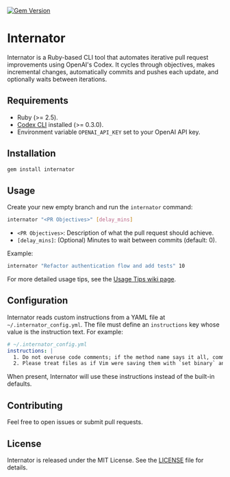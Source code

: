 [![Gem Version](https://img.shields.io/gem/v/internator.svg)](https://rubygems.org/gems/internator)

# Internator

Internator is a Ruby-based CLI tool that automates iterative pull request improvements using OpenAI's Codex. It cycles through objectives, makes incremental changes, automatically commits and pushes each update, and optionally waits between iterations.

 ## Requirements

 - Ruby (>= 2.5).
 - [Codex CLI](https://github.com/openai/codex) installed (>= 0.3.0).
 - Environment variable `OPENAI_API_KEY` set to your OpenAI API key.

 ## Installation

```bash
gem install internator
```

 ## Usage

Create your new empty branch and run the `internator` command:

```bash
internator "<PR Objectives>" [delay_mins]
```

 - `<PR Objectives>`: Description of what the pull request should achieve.
 - `[delay_mins]`: (Optional) Minutes to wait between commits (default: 0).

Example:
```bash
internator "Refactor authentication flow and add tests" 10
```
For more detailed usage tips, see the [Usage Tips wiki page](https://github.com/AlexLarra/internator/wiki/Usage-tips).

## Configuration

Internator reads custom instructions from a YAML file at `~/.internator_config.yml`. The file must define an `instructions` key whose value is the instruction text. For example:

```yaml
# ~/.internator_config.yml
instructions: |
  1. Do not overuse code comments; if the method name says it all, comments are not necessary.
  2. Please treat files as if Vim were saving them with `set binary` and `set noeol`, i.e. do not add a final newline at the end of the file.
```

When present, Internator will use these instructions instead of the built-in defaults.

## Contributing

Feel free to open issues or submit pull requests.

 ## License

 Internator is released under the MIT License. See the [LICENSE](LICENSE) file for details.

